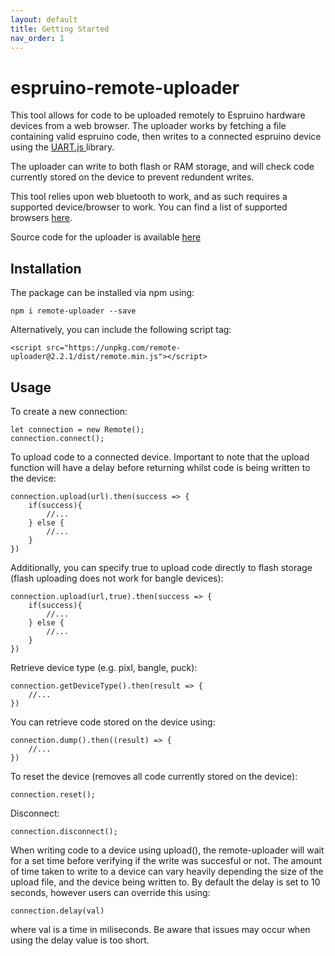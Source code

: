 ```yaml
---
layout: default
title: Getting Started
nav_order: 1
---
```


# espruino-remote-uploader

This tool allows for code to be uploaded remotely to Espruino hardware devices from a web browser. 
The uploader works by fetching a file containing valid espruino code, then writes to a connected espruino device
using the <a href="https://www.espruino.com/UART.js"> UART.js </a> library. 

The uploader can write to both flash or RAM storage, and will check code currently stored on the device to prevent redundent writes.

This tool relies upon web bluetooth to work, and as such requires a supported device/browser to work. You can find a list of supported browsers
<a href="https://developer.mozilla.org/en-US/docs/Web/API/Web_Bluetooth_API#browser_compatibility">here</a>. 

Source code for the uploader is available <a href="https://github.com/cmurray95/espruino-remote-uploader">here</a>

## Installation

The package can be installed via npm using:

`npm i remote-uploader --save`

Alternatively, you can include the following script tag:

`<script src="https://unpkg.com/remote-uploader@2.2.1/dist/remote.min.js"></script>`

## Usage

To create a new connection:

```
let connection = new Remote();
connection.connect();
```

To upload code to a connected device. Important to note that the upload function will have a delay before returning whilst code is being written to the device:

```
connection.upload(url).then(success => {
    if(success){
        //...
    } else {
        //...
    }
})
```

Additionally, you can specify true to upload code directly to flash storage (flash uploading does not work for bangle devices):
```
connection.upload(url,true).then(success => {
    if(success){
        //...
    } else {
        //...
    }
})
```

Retrieve device type (e.g. pixl, bangle, puck):
```
connection.getDeviceType().then(result => {
    //...
})
```
You can retrieve code stored on the device using:
```
connection.dump().then((result) => {
    //...
})
```

To reset the device (removes all code currently stored on the device):

```
connection.reset();
```

Disconnect:

```
connection.disconnect();
```

When writing code to a device using upload(), the remote-uploader will wait for a set time before verifying if the write was succesful or not.
The amount of time taken to write to a device can vary heavily depending the size of the upload file, and the device being written to. By default the delay is set to 10 seconds,
however users can override this using:

```
connection.delay(val)
```

where val is a time in miliseconds. Be aware that issues may occur when using the delay value is too short.


